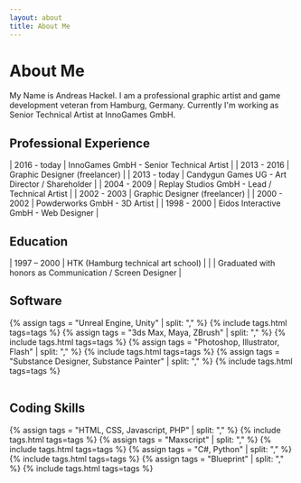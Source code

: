 ```yaml
---
layout: about
title: About Me
---
```

# About Me

My Name is Andreas Hackel. I am a professional graphic artist and game development veteran from Hamburg, Germany. Currently I'm working as Senior Technical Artist at InnoGames GmbH.

## Professional Experience

| 2016 - today | InnoGames GmbH - Senior Technical Artist       |
| 2013 - 2016  | Graphic Designer (freelancer)                  |
| 2013 - today | Candygun Games UG - Art Director / Shareholder |
| 2004 - 2009  | Replay Studios GmbH - Lead / Technical Artist  |
| 2002 - 2003  | Graphic Designer (freelancer)                  |
| 2000 - 2002  | Powderworks GmbH - 3D Artist                   |
| 1998 - 2000  | Eidos Interactive GmbH - Web Designer          |

## Education

| 1997 – 2000  | HTK (Hamburg technical art school)                       |
|              | Graduated with honors as Communication / Screen Designer |

## Software
<table>
{% assign tags = "Unreal Engine, Unity" | split: "," %}
{% include tags.html tags=tags %}
{% assign tags = "3ds Max, Maya, ZBrush" | split: "," %}
{% include tags.html tags=tags %}
{% assign tags = "Photoshop, Illustrator, Flash" | split: "," %}
{% include tags.html tags=tags %}
{% assign tags = "Substance Designer, Substance Painter" | split: "," %}
{% include tags.html tags=tags %}
</table>

## Coding Skills
<table>
{% assign tags = "HTML, CSS, Javascript, PHP" | split: "," %}
{% include tags.html tags=tags %}
{% assign tags = "Maxscript" | split: "," %}
{% include tags.html tags=tags %}
{% assign tags = "C#, Python" | split: "," %}
{% include tags.html tags=tags %}
{% assign tags = "Blueprint" | split: "," %}
{% include tags.html tags=tags %}
